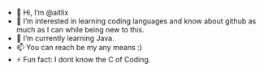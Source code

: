 - 👋 Hi, I’m @aitlix
- 👀 I’m interested in learning coding languages and know about github as much as I can while being new to this.
- 🌱 I’m currently learning Java.
- 📫 You can reach be my any means :)
- ⚡ Fun fact: I dont know the C of Coding.

<!---
aitlix/aitlix is a ✨ special ✨ repository because its `README.md` (this file) appears on your GitHub profile.
You can click the Preview link to take a look at your changes.
--->
